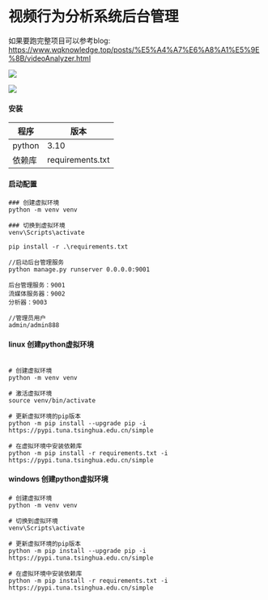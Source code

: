 # 视频行为分析系统后台管理

如果要跑完整项目可以参考blog:
https://www.wqknowledge.top/posts/%E5%A4%A7%E6%A8%A1%E5%9E%8B/videoAnalyzer.html

![](https://wqknowledge.oss-cn-shenzhen.aliyuncs.com/LLM/yolo.svg)

![](https://wqknowledge.oss-cn-shenzhen.aliyuncs.com/LLM/videoadmin.png)


#### 安装
| 程序         | 版本              |
| ---------- |-----------------|
| python     | 3.10            |
| 依赖库      | requirements.txt |

#### 启动配置

~~~
### 创建虚拟环境
python -m venv venv

### 切换到虚拟环境
venv\Scripts\activate

pip install -r .\requirements.txt

//启动后台管理服务
python manage.py runserver 0.0.0.0:9001

后台管理服务：9001
流媒体服务器：9002
分析器：9003

//管理员用户
admin/admin888

~~~


#### linux 创建python虚拟环境
~~~

# 创建虚拟环境
python -m venv venv

# 激活虚拟环境
source venv/bin/activate

# 更新虚拟环境的pip版本
python -m pip install --upgrade pip -i https://pypi.tuna.tsinghua.edu.cn/simple

# 在虚拟环境中安装依赖库
python -m pip install -r requirements.txt -i https://pypi.tuna.tsinghua.edu.cn/simple

~~~

#### windows 创建python虚拟环境
~~~
# 创建虚拟环境
python -m venv venv

# 切换到虚拟环境
venv\Scripts\activate

# 更新虚拟环境的pip版本
python -m pip install --upgrade pip -i https://pypi.tuna.tsinghua.edu.cn/simple

# 在虚拟环境中安装依赖库
python -m pip install -r requirements.txt -i https://pypi.tuna.tsinghua.edu.cn/simple

~~~

